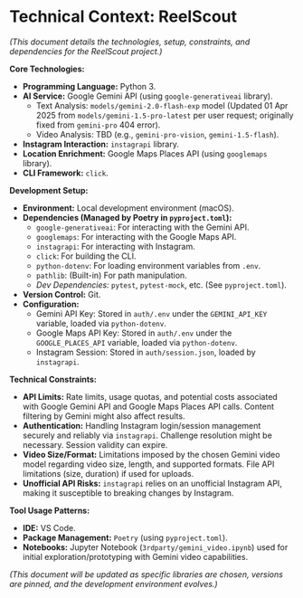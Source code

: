 # Technical Context: ReelScout

*(This document details the technologies, setup, constraints, and dependencies for the ReelScout project.)*

**Core Technologies:**

*   **Programming Language:** Python 3.
*   **AI Service:** Google Gemini API (using `google-generativeai` library).
    *   Text Analysis: `models/gemini-2.0-flash-exp` model (Updated 01 Apr 2025 from `models/gemini-1.5-pro-latest` per user request; originally fixed from `gemini-pro` 404 error).
    *   Video Analysis: TBD (e.g., `gemini-pro-vision`, `gemini-1.5-flash`).
*   **Instagram Interaction:** `instagrapi` library.
*   **Location Enrichment:** Google Maps Places API (using `googlemaps` library).
*   **CLI Framework:** `click`.

**Development Setup:**

*   **Environment:** Local development environment (macOS).
*   **Dependencies (Managed by Poetry in `pyproject.toml`):**
    *   `google-generativeai`: For interacting with the Gemini API.
    *   `googlemaps`: For interacting with the Google Maps API.
    *   `instagrapi`: For interacting with Instagram.
    *   `click`: For building the CLI.
    *   `python-dotenv`: For loading environment variables from `.env`.
    *   `pathlib`: (Built-in) For path manipulation.
    *   *Dev Dependencies:* `pytest`, `pytest-mock`, etc. (See `pyproject.toml`).
*   **Version Control:** Git.
*   **Configuration:**
    *   Gemini API Key: Stored in `auth/.env` under the `GEMINI_API_KEY` variable, loaded via `python-dotenv`.
    *   Google Maps API Key: Stored in `auth/.env` under the `GOOGLE_PLACES_API` variable, loaded via `python-dotenv`.
    *   Instagram Session: Stored in `auth/session.json`, loaded by `instagrapi`.

**Technical Constraints:**

*   **API Limits:** Rate limits, usage quotas, and potential costs associated with Google Gemini API and Google Maps Places API calls. Content filtering by Gemini might also affect results.
*   **Authentication:** Handling Instagram login/session management securely and reliably via `instagrapi`. Challenge resolution might be necessary. Session validity can expire.
*   **Video Size/Format:** Limitations imposed by the chosen Gemini video model regarding video size, length, and supported formats. File API limitations (size, duration) if used for uploads.
*   **Unofficial API Risks:** `instagrapi` relies on an unofficial Instagram API, making it susceptible to breaking changes by Instagram.

**Tool Usage Patterns:**

*   **IDE:** VS Code.
*   **Package Management:** `Poetry` (using `pyproject.toml`).
*   **Notebooks:** Jupyter Notebook (`3rdparty/gemini_video.ipynb`) used for initial exploration/prototyping with Gemini video capabilities.

*(This document will be updated as specific libraries are chosen, versions are pinned, and the development environment evolves.)*
